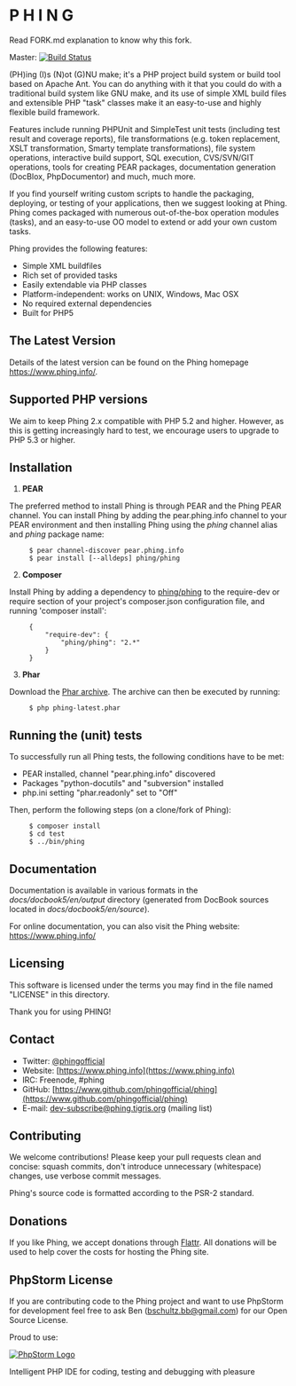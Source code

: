 P     H     I     N     G
=========================

Read FORK.md explanation to know why this fork.

  Master: [![Build Status](https://travis-ci.org/phingofficial/phing.png?branch=master)](https://travis-ci.org/phingofficial/phing)

  (PH)ing (I)s (N)ot (G)NU make; it's a PHP project build system or build
  tool based on Apache Ant. You can do anything with it that you could do
  with a traditional build system like GNU make, and its use of simple XML
  build files and extensible PHP "task" classes make it an easy-to-use and
  highly flexible build framework.

  Features include running PHPUnit and SimpleTest unit tests (including test
  result and coverage reports), file transformations (e.g. token replacement,
  XSLT transformation, Smarty template transformations),
  file system operations, interactive build support, SQL execution,
  CVS/SVN/GIT operations, tools for creating PEAR packages, documentation
  generation (DocBlox, PhpDocumentor) and much, much more.

  If you find yourself writing custom scripts to handle the packaging,
  deploying, or testing of your applications, then we suggest looking at Phing.
  Phing comes packaged with numerous out-of-the-box operation modules (tasks),
  and an easy-to-use OO model to extend or add your own custom tasks.

  Phing provides the following features:

  * Simple XML buildfiles
  * Rich set of provided tasks
  * Easily extendable via PHP classes
  * Platform-independent: works on UNIX, Windows, Mac OSX
  * No required external dependencies
  * Built for PHP5

The Latest Version
------------------

  Details of the latest version can be found on the Phing homepage
  <https://www.phing.info/>.

Supported PHP versions
----------------------

  We aim to keep Phing 2.x compatible with PHP 5.2 and higher. However,
  as this is getting increasingly hard to test, we encourage users to
  upgrade to PHP 5.3 or higher.

Installation
------------

  1. **PEAR**

  The preferred method to install Phing is through PEAR and the Phing PEAR
  channel. You can install Phing by adding the pear.phing.info channel
  to your PEAR environment and then installing Phing using the *phing*
  channel alias and *phing* package name:

         $ pear channel-discover pear.phing.info
         $ pear install [--alldeps] phing/phing

  2. **Composer**
  
  Install Phing by adding a dependency to
  [phing/phing](https://packagist.org/packages/phing/phing) to the
  require-dev or require section of your project's composer.json
  configuration file, and running 'composer install':

         {
             "require-dev": {
                 "phing/phing": "2.*"
             }
         }

  3. **Phar**
  
  Download the [Phar archive](https://www.phing.info/get/phing-latest.phar).
  The archive can then be executed by running:

         $ php phing-latest.phar

Running the (unit) tests
------------------------

  To successfully run all Phing tests, the following conditions have to be met:

  * PEAR installed, channel "pear.phing.info" discovered
  * Packages "python-docutils" and "subversion" installed
  * php.ini setting "phar.readonly" set to "Off"

  Then, perform the following steps (on a clone/fork of Phing):

         $ composer install
         $ cd test
         $ ../bin/phing

Documentation
-------------

  Documentation is available in various formats in the *docs/docbook5/en/output*
  directory (generated from DocBook sources located in *docs/docbook5/en/source*).

  For online documentation, you can also visit the Phing website: https://www.phing.info/

Licensing
---------

  This software is licensed under the terms you may find in the file
  named "LICENSE" in this directory.

  Thank you for using PHING!

Contact
-------

  * Twitter: [@phingofficial](https://twitter.com/phingofficial)
  * Website: [https://www.phing.info](https://www.phing.info)
  * IRC:     Freenode, #phing
  * GitHub:  [https://www.github.com/phingofficial/phing](https://www.github.com/phingofficial/phing)
  * E-mail:  [dev-subscribe@phing.tigris.org](mailto:dev-subscribe@phing.tigris.org) (mailing list)

Contributing
------------

We welcome contributions! Please keep your pull requests clean and concise: squash commits,
don't introduce unnecessary (whitespace) changes, use verbose commit messages.

Phing's source code is formatted according to the PSR-2 standard.

Donations
---------

If you like Phing, we accept donations through [Flattr](http://flattr.com/thing/1350991/The-Phing-Project).
All donations will be used to help cover the costs for hosting the Phing site.

PhpStorm License
----------------

  If you are contributing code to the Phing project and want to use PhpStorm for
  development feel free to ask Ben (bschultz.bb@gmail.com) for our Open Source License.

  Proud to use:

  [![PhpStorm Logo](http://www.jetbrains.com/phpstorm/documentation/phpstorm_banners/phpstorm1/phpstorm468x60_violet.gif "Proud to use")](http://www.jetbrains.com/phpstorm)

  Intelligent PHP IDE for coding, testing and debugging with pleasure
